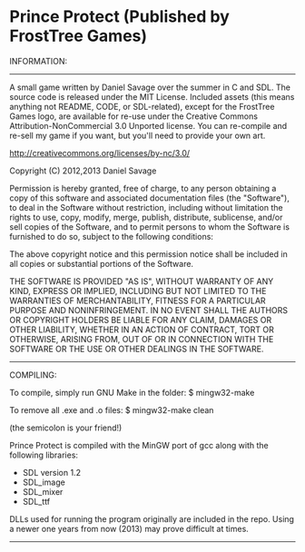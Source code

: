 Prince Protect
(Published by FrostTree Games)
=============

INFORMATION:

-----

A small game written by Daniel Savage over the summer in C and SDL. The source code is released under the MIT License. Included assets (this means anything not README, CODE, or SDL-related), except for the FrostTree Games logo, are available for re-use under the Creative Commons Attribution-NonCommercial 3.0 Unported license. You can re-compile and re-sell my game if you want, but you'll need to provide your own art.

http://creativecommons.org/licenses/by-nc/3.0/

Copyright (C) 2012,2013 Daniel Savage

Permission is hereby granted, free of charge, to any person obtaining a copy of this software and associated documentation files (the "Software"), to deal in the Software without restriction, including without limitation the rights to use, copy, modify, merge, publish, distribute, sublicense, and/or sell copies of the Software, and to permit persons to whom the Software is furnished to do so, subject to the following conditions:

The above copyright notice and this permission notice shall be included in all copies or substantial portions of the Software.

THE SOFTWARE IS PROVIDED "AS IS", WITHOUT WARRANTY OF ANY KIND, EXPRESS OR IMPLIED, INCLUDING BUT NOT LIMITED TO THE WARRANTIES OF MERCHANTABILITY, FITNESS FOR A PARTICULAR PURPOSE AND NONINFRINGEMENT. IN NO EVENT SHALL THE AUTHORS OR COPYRIGHT HOLDERS BE LIABLE FOR ANY CLAIM, DAMAGES OR OTHER LIABILITY, WHETHER IN AN ACTION OF CONTRACT, TORT OR OTHERWISE, ARISING FROM, OUT OF OR IN CONNECTION WITH THE SOFTWARE OR THE USE OR OTHER DEALINGS IN THE SOFTWARE.

-----

COMPILING:

To compile, simply run GNU Make in the folder:
$ mingw32-make

To remove all .exe and .o files:
$ mingw32-make clean

(the semicolon is your friend!)

Prince Protect is compiled with the MinGW port of gcc along with the following libraries:
- SDL version 1.2
- SDL_image
- SDL_mixer
- SDL_ttf

DLLs used for running the program originally are included in the repo. Using a newer one years from now (2013) may prove difficult at times.

-----
